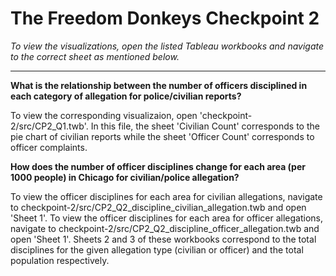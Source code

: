 # The Freedom Donkeys Checkpoint 2

*To view the visualizations, open the listed Tableau workbooks and navigate to the correct sheet as mentioned below.*

---

**What is the relationship between the number of officers disciplined in each category of allegation for police/civilian reports?**

To view the corresponding visualizaion, open 'checkpoint-2/src/CP2_Q1.twb'. In this file, the sheet 'Civilian Count' corresponds to the pie chart of civilian reports while the sheet 'Officer Count' corresponds to officer complaints. 

**How does the number of officer disciplines change for each area (per 1000 people) in Chicago for civilian/police allegation?**

To view the officer disciplines for each area for civilian allegations, navigate to checkpoint-2/src/CP2_Q2_discipline_civilian_allegation.twb and open 'Sheet 1'.
To view the officer disciplines for each area for officer allegations, navigate to checkpoint-2/src/CP2_Q2_discipline_officer_allegation.twb and open 'Sheet 1'.
Sheets 2 and 3 of these workbooks correspond to the total disciplines for the given allegation type (civilian or officer) and the total population respectively.

